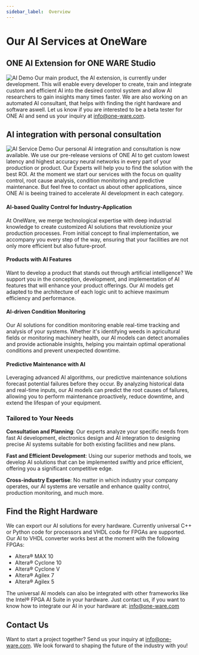 ```yaml
---
sidebar_label:  Overview
---
```

# Our AI Services at OneWare

## ONE AI Extension for ONE WARE Studio

![AI Demo](/img/studio/slides/ai.png)
Our main product, the AI extension, is currently under development. This will enable every developer to create, train and integrate custom and efficient AI into the desired control system and allow AI researchers to gain insights many times faster. We are also working on an automated AI consultant, that helps with finding the right hardware and software aswell.
Let us know if you are interested to be a beta tester for ONE AI and send us your inquiry at [info@one-ware.com](mailto:info@oneware.com).

## AI integration with personal consultation

![AI Service Demo](/img/ai/quality_dev.png)
Our personal AI integration and consultation is now available. We use our pre-release versions of ONE AI to get custom lowest latency and highest accuracy neural networks in every part of your production or product. 
Our Experts will help you to find the solution with the best ROI.
At the moment we start our services with the focus on quality control, root cause analysis, condition monitoring and predictive maintenance. But feel free to contact us about other applications, since ONE AI is beeing trained to accelerate AI development in each category.

#### AI-based Quality Control for Industry-Application

At OneWare, we merge technological expertise with deep industrial knowledge to create customized AI solutions that revolutionize your production processes. From initial concept to final implementation, we accompany you every step of the way, ensuring that your facilities are not only more efficient but also future-proof.

#### Products with AI Features

Want to develop a product that stands out through artificial intelligence? We support you in the conception, development, and implementation of AI features that will enhance your product offerings. Our AI models get adapted to the architecture of each logic unit to achieve maximum efficiency and performance.

#### AI-driven Condition Monitoring

Our AI solutions for condition monitoring enable real-time tracking and analysis of your systems. Whether it's identifying weeds in agricultural fields or monitoring machinery health, our AI models can detect anomalies and provide actionable insights, helping you maintain optimal operational conditions and prevent unexpected downtime.

#### Predictive Maintenance with AI

Leveraging advanced AI algorithms, our predictive maintenance solutions forecast potential failures before they occur. By analyzing historical data and real-time inputs, our AI models can predict the root causes of failures, allowing you to perform maintenance proactively, reduce downtime, and extend the lifespan of your equipment.

### Tailored to Your Needs

**Consultation and Planning**: Our experts analyze your specific needs from fast AI development, electronics design and AI integration to designing precise AI systems suitable for both existing facilities and new plans.

**Fast and Efficient Development**: Using our superior methods and tools, we develop AI solutions that can be implemented swiftly and price efficient, offering you a significant competitive edge.

**Cross-industry Expertise**: No matter in which industry your company operates, our AI systems are versatile and enhance quality control, production monitoring, and much more.

## Find the Right Hardware

We can export our AI solutions for every hardware. Currently universal C++ or Python code for processors and VHDL code for FPGAs are supported.
Our AI to VHDL converter works best at the moment with the following FPGAs:
- Altera® MAX 10
- Altera® Cyclone 10
- Altera® Cyclone V
- Altera® Agilex 7
- Altera® Agilex 5

The universal AI models can also be integrated with other frameworks like the Intel® FPGA AI Suite in your hardware.
Just contact us, if you want to know how to integrate our AI in your hardware at: [info@one-ware.com](mailto:info@oneware.com)

## Contact Us

Want to start a project together? Send us your inquiry at [info@one-ware.com](mailto:info@oneware.com). We look forward to shaping the future of the industry with you!

